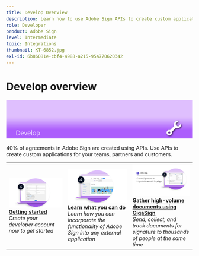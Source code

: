 ```yaml
---
title: Develop Overview
description: Learn how to use Adobe Sign APIs to create custom applications for your teams, partners and customers
role: Developer
product: Adobe Sign
level: Intermediate
topic: Integrations
thumbnail: KT-6852.jpg
exl-id: 6b86081e-cbf4-4988-a215-95a770620342
---
```

# Develop overview

![Sign Develop Image](../assets/Hero-Develop.png)

40% of agreements in Adobe Sign are created using APIs. Use APIs to create custom applications for your teams, partners and customers.

<table style="table-layout:fixed">
<tr>
  <td>
    <a href="https://www.adobe.io/apis/documentcloud/sign.html">
      <img alt="Start" src="../assets/Develop_Getting-Started.png" />
    </a>
    <div>
    <a href="https://www.adobe.io/apis/documentcloud/sign.html"><strong>Getting started</strong></a>
    <br>
    <em>Create your developer account now to get started</em>
  </td>
  <td>
    <a href="https://www.adobe.io/apis/documentcloud/sign/docs.html">
      <img alt="Learn" src="../assets/Develop_Learn.png" />
    </a>
    <div>
    <a href="https://www.adobe.io/apis/documentcloud/sign/docs.html"><strong>Learn what you can do</strong></a>
    <br>
    <em>Learn how you can incorporate the functionality of Adobe Sign into any external application</em>
  </td>  
  <td>
    <a href="gigasign.md">
      <img alt="Gather High-Volume Documents using GigaSign" src="../assets/gigasign.jpg" />
    </a>
    <div>
    <a href="gigasign.md"><strong>Gather high-volume documents using GigaSign</strong></a>
    <br>
    <em>Send, collect, and track documents for signature to thousands of people at the same time</em>
  </td>
</tr>
</table>
